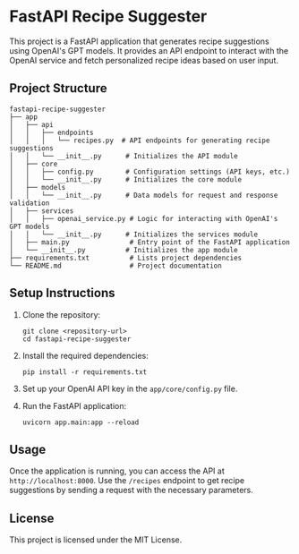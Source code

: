 # FastAPI Recipe Suggester

This project is a FastAPI application that generates recipe suggestions using OpenAI's GPT models. It provides an API endpoint to interact with the OpenAI service and fetch personalized recipe ideas based on user input.

## Project Structure

```
fastapi-recipe-suggester
├── app
│   ├── api
│   │   ├── endpoints
│   │   │   └── recipes.py  # API endpoints for generating recipe suggestions
│   │   └── __init__.py      # Initializes the API module
│   ├── core
│   │   ├── config.py        # Configuration settings (API keys, etc.)
│   │   └── __init__.py      # Initializes the core module
│   ├── models
│   │   └── __init__.py      # Data models for request and response validation
│   ├── services
│   │   ├── openai_service.py # Logic for interacting with OpenAI's GPT models
│   │   └── __init__.py      # Initializes the services module
│   ├── main.py               # Entry point of the FastAPI application
│   └── __init__.py          # Initializes the app module
├── requirements.txt          # Lists project dependencies
└── README.md                 # Project documentation
```

## Setup Instructions

1. Clone the repository:
   ```
   git clone <repository-url>
   cd fastapi-recipe-suggester
   ```

2. Install the required dependencies:
   ```
   pip install -r requirements.txt
   ```

3. Set up your OpenAI API key in the `app/core/config.py` file.

4. Run the FastAPI application:
   ```
   uvicorn app.main:app --reload
   ```

## Usage

Once the application is running, you can access the API at `http://localhost:8000`. Use the `/recipes` endpoint to get recipe suggestions by sending a request with the necessary parameters.

## License

This project is licensed under the MIT License.